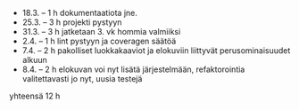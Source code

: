 * 18.3. – 1 h dokumentaatiota jne.
* 25.3. – 3 h projekti pystyyn
* 31.3. – 3 h jatketaan 3. vk hommia valmiiksi
* 2.4. – 1 h lint pystyyn ja coveragen säätöä
* 7.4. – 2 h pakolliset luokkakaaviot ja elokuviin liittyvät perusominaisuudet alkuun
* 8.4. – 2 h elokuvan voi nyt lisätä järjestelmään, refaktorointia valitettavasti jo nyt, uusia testejä

yhteensä 12 h
